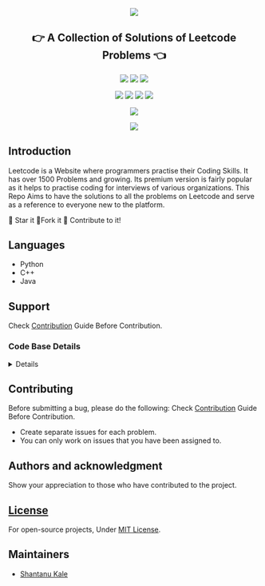 <p align="center">
  <img src="https://capsule-render.vercel.app/api?type=rect&color=666666&height=120&section=header&text=Leetcode%20Solutions&fontSize=55%&fontColor=ffffff">
  <h2 align="center">👉 A Collection of Solutions of Leetcode Problems 👈</h2>
</p>

<p align="center">
<img src="https://img.shields.io/badge/language-Python-blue?style=for-the-badge">
<img src="https://img.shields.io/badge/language-C++-blue?style=for-the-badge">
<img src="https://img.shields.io/badge/language-Java-blue?style=for-the-badge">
 </p>
<p align="center">
<img src="https://img.shields.io/github/issues-raw/SSKale1/LeetCode-Solutions?style=for-the-badge" >
<img src="https://img.shields.io/github/issues-closed-raw/SSKale1/LeetCode-Solutions?style=for-the-badge" >
<img src="https://img.shields.io/github/issues-pr-raw/SSKale1/LeetCode-Solutions?style=for-the-badge" >
<img src="https://img.shields.io/github/issues-pr-closed-raw/SSKale1/LeetCode-Solutions?style=for-the-badge" >
</p>
<p align="center">
<img src="https://img.shields.io/github/hacktoberfest/2020/SSKale1/LeetCode-Solutions?style=for-the-badge">
</p>
<p align="center">
<img src="https://img.shields.io/github/contributors/SSKale1/LeetCode-Solutions?style=for-the-badge">
</p>

## Introduction

Leetcode is a Website where programmers practise their Coding Skills. It has over 1500 Problems and growing. Its premium version is fairly popular as it helps to practise coding for interviews of various organizations.
This Repo Aims to have the solutions to all the problems on Leetcode and serve as a reference to everyone new to the platform.

:star2: Star it 
:fork_and_knife:Fork it
:handshake: Contribute to it!


## Languages 
- Python
- C++
- Java

## Support

Check [Contribution](/CONTRIBUTING.md) Guide Before Contribution.



<!-- Restrctions:maintainers only access -->

<summary><h3>Code Base Details</h3></summary>
<details>

| Problem #                      	| Title           	| Remarks 	      |
|---|---|---|
| 1                  	| Two Sum                  	|   	|
| 2                    	| Add Two Numbers    	|  	|
| 3               	| Longest Substring Without Repeating Characters               	|  	|



</details>

## Contributing

Before submitting a bug, please do the following:
Check [Contribution](/CONTRIBUTING.md) Guide Before Contribution.

- Create separate issues for each problem.
- You can only work on issues that you have been assigned to.

## Authors and acknowledgment

Show your appreciation to those who have contributed to the project.

## [License](/LICENSE)

For open-source projects, Under [MIT License](/LICENSE).

## Maintainers

- [Shantanu Kale](https://github.com/SSKale1)

